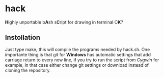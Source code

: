 # hack
**H**ighly unportable b**A**sh s**C**ript for drawing in terminal O**K**?
## Instollation
Just type make, this will compile the programs needed by hack.sh. One importante thing
is that git for **Windows** has automatic settings that add carriage return to every
new line, if you try to run the script from *Cygwin* for example, in that case either
change git settings or download instead of cloning the repository.
